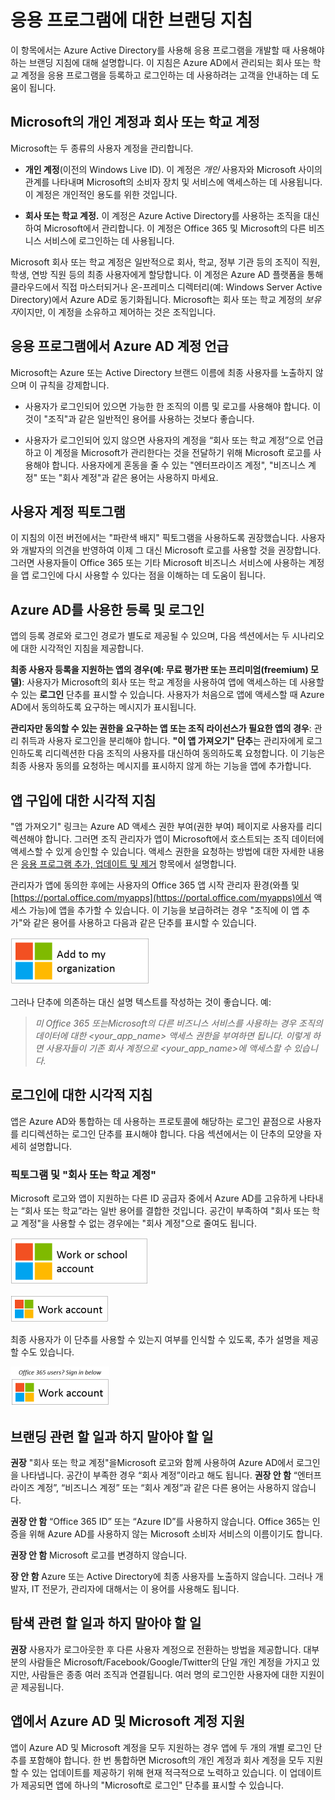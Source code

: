 <properties
   pageTitle="응용 프로그램에 대한 브랜딩 지침"
   description="Azure Active Directory의 개발자 중심 리소스에 대한 포괄적인 가이드"
   services="active-directory"
   documentationCenter="dev-center-name"
   authors="msmbaldwin"
   manager="mbaldwin"
   editor=""/>

<tags
   ms.service="active-directory"
   ms.devlang="na"
   ms.topic="article"
   ms.tgt_pltfrm="na"
   ms.workload="identity"
   ms.date="04/29/2015"
   ms.author="mbaldwin"/>


# 응용 프로그램에 대한 브랜딩 지침


이 항목에서는 Azure Active Directory를 사용해 응용 프로그램을 개발할 때 사용해야 하는 브랜딩 지침에 대해 설명합니다. 이 지침은 Azure AD에서 관리되는 회사 또는 학교 계정을 응용 프로그램을 등록하고 로그인하는 데 사용하려는 고객을 안내하는 데 도움이 됩니다.

## Microsoft의 개인 계정과 회사 또는 학교 계정

Microsoft는 두 종류의 사용자 계정을 관리합니다.

- **개인 계정**(이전의 Windows Live ID). 이 계정은 *개인* 사용자와 Microsoft 사이의 관계를 나타내며 Microsoft의 소비자 장치 및 서비스에 액세스하는 데 사용됩니다. 이 계정은 개인적인 용도를 위한 것입니다.

- **회사 또는 학교 계정.** 이 계정은 Azure Active Directory를 사용하는 조직을 대신하여 Microsoft에서 관리합니다. 이 계정은 Office 365 및 Microsoft의 다른 비즈니스 서비스에 로그인하는 데 사용됩니다.

Microsoft 회사 또는 학교 계정은 일반적으로 회사, 학교, 정부 기관 등의 조직이 직원, 학생, 연방 직원 등의 최종 사용자에게 할당합니다. 이 계정은 Azure AD 플랫폼을 통해 클라우드에서 직접 마스터되거나 온-프레미스 디렉터리(예: Windows Server Active Directory)에서 Azure AD로 동기화됩니다. Microsoft는 회사 또는 학교 계정의 *보유자*이지만, 이 계정을 소유하고 제어하는 것은 조직입니다.

## 응용 프로그램에서 Azure AD 계정 언급

Microsoft는 Azure 또는 Active Directory 브랜드 이름에 최종 사용자를 노출하지 않으며 이 규칙을 강제합니다.

- 사용자가 로그인되어 있으면 가능한 한 조직의 이름 및 로고를 사용해야 합니다. 이것이 "조직"과 같은 일반적인 용어를 사용하는 것보다 좋습니다.

- 사용자가 로그인되어 있지 않으면 사용자의 계정을 “회사 또는 학교 계정”으로 언급하고 이 계정을 Microsoft가 관리한다는 것을 전달하기 위해 Microsoft 로고를 사용해야 합니다. 사용자에게 혼동을 줄 수 있는 "엔터프라이즈 계정", "비즈니스 계정" 또는 "회사 계정"과 같은 용어는 사용하지 마세요.

## 사용자 계정 픽토그램
이 지침의 이전 버전에서는 "파란색 배지" 픽토그램을 사용하도록 권장했습니다. 사용자와 개발자의 의견을 반영하여 이제 그 대신 Microsoft 로고를 사용할 것을 권장합니다. 그러면 사용자들이 Office 365 또는 기타 Microsoft 비즈니스 서비스에 사용하는 계정을 앱 로그인에 다시 사용할 수 있다는 점을 이해하는 데 도움이 됩니다.

## Azure AD를 사용한 등록 및 로그인

앱의 등록 경로와 로그인 경로가 별도로 제공될 수 있으며, 다음 섹션에서는 두 시나리오에 대한 시각적인 지침을 제공합니다.

**최종 사용자 등록을 지원하는 앱의 경우(예: 무료 평가판 또는 프리미엄(freemium) 모델)**: 사용자가 Microsoft의 회사 또는 학교 계정을 사용하여 앱에 액세스하는 데 사용할 수 있는 **로그인** 단추를 표시할 수 있습니다. 사용자가 처음으로 앱에 액세스할 때 Azure AD에서 동의하도록 요구하는 메시지가 표시됩니다.

**관리자만 동의할 수 있는 권한을 요구하는 앱 또는 조직 라이선스가 필요한 앱의 경우**: 관리 취득과 사용자 로그인을 분리해야 합니다. **"이 앱 가져오기" 단추**는 관리자에게 로그인하도록 리디렉션한 다음 조직의 사용자를 대신하여 동의하도록 요청합니다. 이 기능은 최종 사용자 동의를 요청하는 메시지를 표시하지 않게 하는 기능을 앱에 추가합니다.

## 앱 구입에 대한 시각적 지침

"앱 가져오기" 링크는 Azure AD 액세스 권한 부여(권한 부여) 페이지로 사용자를 리디렉션해야 합니다. 그러면 조직 관리자가 앱이 Microsoft에서 호스트되는 조직 데이터에 액세스할 수 있게 승인할 수 있습니다. 액세스 권한을 요청하는 방법에 대한 자세한 내용은 [응용 프로그램 추가, 업데이트 및 제거](https://msdn.microsoft.com/library/azure/dn132599.aspx) 항목에서 설명합니다.

관리자가 앱에 동의한 후에는 사용자의 Office 365 앱 시작 관리자 환경(와플 및 [https://portal.office.com/myapps](https://portal.office.com/myapps)에서 액세스 가능)에 앱을 추가할 수 있습니다. 이 기능을 보급하려는 경우 "조직에 이 앱 추가"와 같은 용어를 사용하고 다음과 같은 단추를 표시할 수 있습니다.

![응용 프로그램 종류 및 시나리오](./media/active-directory-branding-guidelines/add-to-my-org.png)
  
그러나 단추에 의존하는 대신 설명 텍스트를 작성하는 것이 좋습니다. 예:
> *미 Office 365 또는Microsoft의 다른 비즈니스 서비스를 사용하는 경우 조직의 데이터에 대한 <your_app_name> 액세스 권한을 부여하면 됩니다. 이렇게 하면 사용자들이 기존 회사 계정으로 <your_app_name>에 액세스할 수 있습니다.*


## 로그인에 대한 시각적 지침
앱은 Azure AD와 통합하는 데 사용하는 프로토콜에 해당하는 로그인 끝점으로 사용자를 리디렉션하는 로그인 단추를 표시해야 합니다. 다음 섹션에서는 이 단추의 모양을 자세히 설명합니다.

### 픽토그램 및 "회사 또는 학교 계정" 
Microsoft 로고와 앱이 지원하는 다른 ID 공급자 중에서 Azure AD를 고유하게 나타내는 “회사 또는 학교”라는 일반 용어를 결합한 것입니다. 공간이 부족하여 "회사 또는 학교 계정"을 사용할 수 없는 경우에는 "회사 계정"으로 줄여도 됩니다.
 
![응용 프로그램 종류 및 시나리오](./media/active-directory-branding-guidelines/work-or-school-account.png)

![응용 프로그램 종류 및 시나리오](./media/active-directory-branding-guidelines/work-account.png)

최종 사용자가 이 단추를 사용할 수 있는지 여부를 인식할 수 있도록, 추가 설명을 제공할 수도 있습니다.

![응용 프로그램 종류 및 시나리오](./media/active-directory-branding-guidelines/work-account-with-explaination.png)
 
## 브랜딩 관련 할 일과 하지 말아야 할 일
**권장** "회사 또는 학교 계정"을Microsoft 로고와 함께 사용하여 Azure AD에서 로그인을 나타냅니다. 공간이 부족한 경우 “회사 계정”이라고 해도 됩니다. **권장 안 함** “엔터프라이즈 계정”, “비즈니스 계정” 또는 “회사 계정”과 같은 다른 용어는 사용하지 않습니다.

**권장 안 함** “Office 365 ID” 또는 “Azure ID”를 사용하지 않습니다. Office 365는 인증을 위해 Azure AD를 사용하지 않는 Microsoft 소비자 서비스의 이름이기도 합니다.

**권장 안 함** Microsoft 로고를 변경하지 않습니다.

**장 안 함** Azure 또는 Active Directory에 최종 사용자를 노출하지 않습니다. 그러나 개발자, IT 전문가, 관리자에 대해서는 이 용어를 사용해도 됩니다.

## 탐색 관련 할 일과 하지 말아야 할 일

**권장** 사용자가 로그아웃한 후 다른 사용자 계정으로 전환하는 방법을 제공합니다. 대부분의 사람들은 Microsoft/Facebook/Google/Twitter의 단일 개인 계정을 가지고 있지만, 사람들은 종종 여러 조직과 연결됩니다. 여러 명의 로그인한 사용자에 대한 지원이 곧 제공됩니다.

## 앱에서 Azure AD 및 Microsoft 계정 지원

앱이 Azure AD 및 Microsoft 계정을 모두 지원하는 경우 앱에 두 개의 개별 로그인 단추를 포함해야 합니다. 한 번 통합하면 Microsoft의 개인 계정과 회사 계정을 모두 지원할 수 있는 업데이트를 제공하기 위해 현재 적극적으로 노력하고 있습니다. 이 업데이트가 제공되면 앱에 하나의 "Microsoft로 로그인" 단추를 표시할 수 있습니다.

 

<!---HONumber=July15_HO4-->